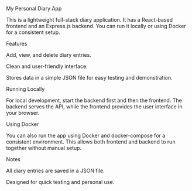 My Personal Diary App

This is a lightweight full-stack diary application. It has a React-based frontend and an Express.js backend. You can run it locally or using Docker for a consistent setup.

Features

Add, view, and delete diary entries.

Clean and user-friendly interface.

Stores data in a simple JSON file for easy testing and demonstration.

Running Locally

For local development, start the backend first and then the frontend. The backend serves the API, while the frontend provides the user interface in your browser.

Using Docker

You can also run the app using Docker and docker-compose for a consistent environment. This allows both frontend and backend to run together without manual setup.

Notes

All diary entries are saved in a JSON file.

Designed for quick testing and personal use.
